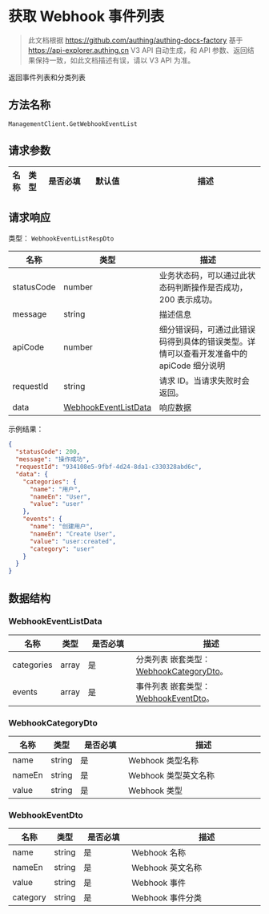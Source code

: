# 获取 Webhook 事件列表

<!--
  警告⚠️：
  不要直接修改该文档，
  https://github.com/Authing/authing-docs-factory
  使用该项目进行生成
-->

<LastUpdated />

> 此文档根据 https://github.com/authing/authing-docs-factory 基于 https://api-explorer.authing.cn V3 API 自动生成，和 API 参数、返回结果保持一致，如此文档描述有误，请以 V3 API 为准。

返回事件列表和分类列表

## 方法名称

`ManagementClient.GetWebhookEventList`

## 请求参数

| 名称 | 类型 | <div style="width:80px">是否必填</div> | <div style="width:60px">默认值</div> | <div style="width:300px">描述</div> | <div style="width:200px">示例值</div> |
| ---- | ---- | ---- | ---- | ---- | ---- |




## 请求响应

类型： `WebhookEventListRespDto`

| 名称 | 类型 | 描述 |
| ---- | ---- | ---- |
| statusCode | number | 业务状态码，可以通过此状态码判断操作是否成功，200 表示成功。 |
| message | string | 描述信息 |
| apiCode | number | 细分错误码，可通过此错误码得到具体的错误类型。详情可以查看开发准备中的 apiCode 细分说明 |
| requestId | string | 请求 ID。当请求失败时会返回。 |
| data | <a href="#WebhookEventListData">WebhookEventListData</a> | 响应数据 |



示例结果：

```json
{
  "statusCode": 200,
  "message": "操作成功",
  "requestId": "934108e5-9fbf-4d24-8da1-c330328abd6c",
  "data": {
    "categories": {
      "name": "用户",
      "nameEn": "User",
      "value": "user"
    },
    "events": {
      "name": "创建用户",
      "nameEn": "Create User",
      "value": "user:created",
      "category": "user"
    }
  }
}
```

## 数据结构


### <a id="WebhookEventListData"></a> WebhookEventListData

| 名称 | 类型 | <div style="width:80px">是否必填</div> | <div style="width:300px">描述</div> | <div style="width:200px">示例值</div> |
| ---- |  ---- | ---- | ---- | ---- |
| categories | array | 是 | 分类列表 嵌套类型：<a href="#WebhookCategoryDto">WebhookCategoryDto</a>。  |  |
| events | array | 是 | 事件列表 嵌套类型：<a href="#WebhookEventDto">WebhookEventDto</a>。  |  |


### <a id="WebhookCategoryDto"></a> WebhookCategoryDto

| 名称 | 类型 | <div style="width:80px">是否必填</div> | <div style="width:300px">描述</div> | <div style="width:200px">示例值</div> |
| ---- |  ---- | ---- | ---- | ---- |
| name | string | 是 | Webhook 类型名称   |  `用户` |
| nameEn | string | 是 | Webhook 类型英文名称   |  `User` |
| value | string | 是 | Webhook 类型   |  `user` |


### <a id="WebhookEventDto"></a> WebhookEventDto

| 名称 | 类型 | <div style="width:80px">是否必填</div> | <div style="width:300px">描述</div> | <div style="width:200px">示例值</div> |
| ---- |  ---- | ---- | ---- | ---- |
| name | string | 是 | Webhook 名称   |  `创建用户` |
| nameEn | string | 是 | Webhook 英文名称   |  `Create User` |
| value | string | 是 | Webhook 事件   |  `user:created` |
| category | string | 是 | Webhook 事件分类   |  `user` |



